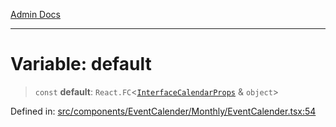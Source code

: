 [Admin Docs](/)

---

# Variable: default

> `const` **default**: `React.FC`\<[`InterfaceCalendarProps`](../../../../../types/Event/interface/type-aliases/InterfaceCalendarProps.md) & `object`\>

Defined in: [src/components/EventCalender/Monthly/EventCalender.tsx:54](https://github.com/PalisadoesFoundation/talawa-admin/blob/main/src/components/EventCalender/Monthly/EventCalender.tsx#L54)
